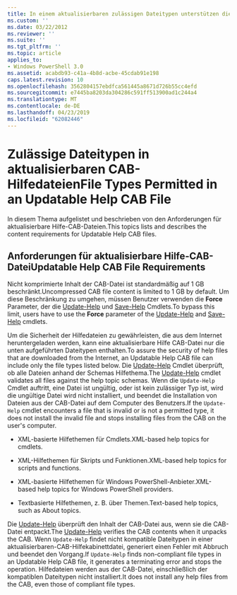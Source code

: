 ```yaml
---
title: In einem aktualisierbaren zulässigen Dateitypen unterstützen die CAB-Datei | Microsoft-Dokumentation
ms.custom: ''
ms.date: 03/22/2012
ms.reviewer: ''
ms.suite: ''
ms.tgt_pltfrm: ''
ms.topic: article
applies_to:
- Windows PowerShell 3.0
ms.assetid: acabdb93-c41a-4b8d-acbe-45cdab91e198
caps.latest.revision: 10
ms.openlocfilehash: 3562804157ebdfca561445a8671d726b55cc4efd
ms.sourcegitcommit: e7445ba8203da304286c591ff513900ad1c244a4
ms.translationtype: MT
ms.contentlocale: de-DE
ms.lasthandoff: 04/23/2019
ms.locfileid: "62082446"
---
```

# <a name="file-types-permitted-in-an-updatable-help-cab-file"></a><span data-ttu-id="04dd1-102">Zulässige Dateitypen in aktualisierbaren CAB-Hilfedateien</span><span class="sxs-lookup"><span data-stu-id="04dd1-102">File Types Permitted in an Updatable Help CAB File</span></span>

<span data-ttu-id="04dd1-103">In diesem Thema aufgelistet und beschrieben von den Anforderungen für aktualisierbare Hilfe-CAB-Dateien.</span><span class="sxs-lookup"><span data-stu-id="04dd1-103">This topics lists and describes the content requirements for Updatable Help CAB files.</span></span>

## <a name="updatable-help-cab-file-requirements"></a><span data-ttu-id="04dd1-104">Anforderungen für aktualisierbare Hilfe-CAB-Datei</span><span class="sxs-lookup"><span data-stu-id="04dd1-104">Updatable Help CAB File Requirements</span></span>

<span data-ttu-id="04dd1-105">Nicht komprimierte Inhalt der CAB-Datei ist standardmäßig auf 1 GB beschränkt.</span><span class="sxs-lookup"><span data-stu-id="04dd1-105">Uncompressed CAB file content is limited to 1 GB by default.</span></span> <span data-ttu-id="04dd1-106">Um diese Beschränkung zu umgehen, müssen Benutzer verwenden die **Force** Parameter, der die [Update-Help](/powershell/module/Microsoft.PowerShell.Core/Update-Help) und [Save-Help](/powershell/module/Microsoft.PowerShell.Core/Save-Help) Cmdlets.</span><span class="sxs-lookup"><span data-stu-id="04dd1-106">To bypass this limit, users have to use the **Force** parameter of the [Update-Help](/powershell/module/Microsoft.PowerShell.Core/Update-Help) and [Save-Help](/powershell/module/Microsoft.PowerShell.Core/Save-Help) cmdlets.</span></span>

<span data-ttu-id="04dd1-107">Um die Sicherheit der Hilfedateien zu gewährleisten, die aus dem Internet heruntergeladen werden, kann eine aktualisierbare Hilfe CAB-Datei nur die unten aufgeführten Dateitypen enthalten.</span><span class="sxs-lookup"><span data-stu-id="04dd1-107">To assure the security of help files that are downloaded from the Internet, an Updatable Help CAB file can include only the file types listed below.</span></span> <span data-ttu-id="04dd1-108">Die [Update-Help](/powershell/module/Microsoft.PowerShell.Core/Update-Help) Cmdlet überprüft, ob alle Dateien anhand der Schemas Hilfethema.</span><span class="sxs-lookup"><span data-stu-id="04dd1-108">The [Update-Help](/powershell/module/Microsoft.PowerShell.Core/Update-Help) cmdlet validates all files against the help topic schemas.</span></span> <span data-ttu-id="04dd1-109">Wenn die `Update-Help` Cmdlet auftritt, eine Datei ist ungültig, oder ist kein zulässiger Typ ist, wird die ungültige Datei wird nicht installiert, und beendet die Installation von Dateien aus der CAB-Datei auf dem Computer des Benutzers.</span><span class="sxs-lookup"><span data-stu-id="04dd1-109">If the `Update-Help` cmdlet encounters a file that is invalid or is not a permitted type, it does not install the invalid file and stops installing files from the CAB on the user's computer.</span></span>

- <span data-ttu-id="04dd1-110">XML-basierte Hilfethemen für Cmdlets.</span><span class="sxs-lookup"><span data-stu-id="04dd1-110">XML-based help topics for cmdlets.</span></span>

- <span data-ttu-id="04dd1-111">XML-Hilfethemen für Skripts und Funktionen.</span><span class="sxs-lookup"><span data-stu-id="04dd1-111">XML-based help topics for scripts and functions.</span></span>

- <span data-ttu-id="04dd1-112">XML-basierte Hilfethemen für Windows PowerShell-Anbieter.</span><span class="sxs-lookup"><span data-stu-id="04dd1-112">XML-based help topics for Windows PowerShell providers.</span></span>

- <span data-ttu-id="04dd1-113">Textbasierte Hilfethemen, z. B. über Themen.</span><span class="sxs-lookup"><span data-stu-id="04dd1-113">Text-based help topics, such as About topics.</span></span>

<span data-ttu-id="04dd1-114">Die [Update-Help](/powershell/module/Microsoft.PowerShell.Core/Update-Help) überprüft den Inhalt der CAB-Datei aus, wenn sie die CAB-Datei entpackt.</span><span class="sxs-lookup"><span data-stu-id="04dd1-114">The [Update-Help](/powershell/module/Microsoft.PowerShell.Core/Update-Help) verifies the CAB contents when it unpacks the CAB.</span></span> <span data-ttu-id="04dd1-115">Wenn `Update-Help` findet nicht kompatible Dateitypen in einer aktualisierbaren-CAB-Hilfekabinettdatei, generiert einen Fehler mit Abbruch und beendet den Vorgang.</span><span class="sxs-lookup"><span data-stu-id="04dd1-115">If `Update-Help` finds non-compliant file types in an Updatable Help CAB file, it generates a terminating error and stops the operation.</span></span> <span data-ttu-id="04dd1-116">Hilfedateien werden aus der CAB-Datei, einschließlich der kompatiblen Dateitypen nicht installiert.</span><span class="sxs-lookup"><span data-stu-id="04dd1-116">It does not install any help files from the CAB, even those of compliant file types.</span></span>